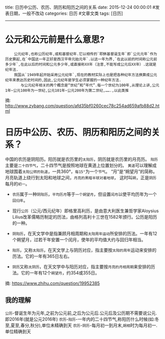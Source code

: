 title: 日历中公历、农历、阴历和阳历之间的关系
date: 2015-12-24 00:00:01 #发表日期，一般不改动
categories: 日历 #文章文类
tags: [日历]

---
# 公元和公元前是什么意思? 
        公元纪年,也称公历纪年,或和基督纪年.它以相传的`耶稣基督诞生年`即`公元元年`作为历史算起,在`中国这一年正好是西汉平帝元始元年`.以这一年为界,`在此以前的时间称公元前多少年`,在此以后的时间和公元多少年,或直接称XX年（注意,不能写成公元后XX年）.这就是纪年法.
        我国从`1949年起开始采用公元纪年`,现在的教材实际上也是把各种纪年方法换算成公元纪年来表达历史时间的,因此,公元纪年是学生必须掌握的一种纪年方法.
           与公元纪年相关的两个概念是“世纪”和“年代”.每一个世纪为100年,从理论上讲,公元1年~公元100年为一世纪,公元101年~公元200年为第二世纪,…….,以此类推
摘: http://www.zybang.com/question/afd35bf0260cec78c254ad659afb88d2.html

# 日历中公历、农历、阴历和阳历之间的关系？
中国的农历是阴阳历。阳历就是农历里的`太阳历`，阴历就是农历里的月亮历。
        `阳历`主要是`二十四节气`，二十四节气是按照地球在黄道上位置划分的。
`黄道`可以理解成地球围着`太阳公转的轨道`，一共360°，`每15°`为一个`节气`。
        “月”是“朔望月”的简称。月亮轨道上绕行到太阳和地球之间，`月亮的黑暗半球对着地球`，
这时叫`朔`，正是`阴历`每月的`初一`。

* `农历`属于一种`阴阳历`，`平均历月`等于`一个朔望月`，但设置`闰月`以使平均历年为一个`回归年`。      
* 现行`公历`（公元/西元纪年）即格里高利历，是由意大利医生兼哲学家Aloysius Lilius改革儒略历制定的历法，由格列高利十三世在1582年颁行。公历是阳历的一种。      

* `阴阳历`，在天文学中是指兼顾月相周期和`太阳周年运动`所安排的历法。一年有12个朔望月，过若干年安置一个闰月，使年的平均值大约与回归年相当。     
* `阳历`，又称`太阳历`，在天文学上与阴历对应，指主要按`太阳的周年`运动来安排的历法。它的一年有365日左右。     
* `阴历`又称`太阴历`，在天文学中与阳历对应，指主要按`月亮的月相周期`来安排的历法。它的一年有12个`朔望月`，约354或355日。

摘: https://www.zhihu.com/question/19952385

## 我的理解
`公历`-督诞生年为元年,之前为公元前,之后为公元后.公元后及公历期不需要说公元.即2016年(就是公元2016年)
`农历`-`阳历`-一年内的二十四节气,称阳历什么时候(如:冬至,夏至,春分,秋分),单位未精确到天
`农历`-`阴历`-每月初一到月末,`朔相`时为每月初一. 单位精确到天

<!-- more -->